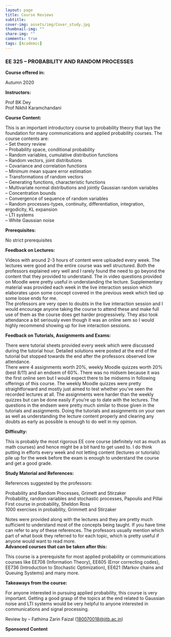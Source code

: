 ```yaml
---
layout: page
title: Course Reviews
subtitle:
cover-img: assets/img/Cover_study.jpg
thumbnail-img: ""
share-img: ""
comments: true
tags: [Academic]
---
```


### EE 325 – PROBABILITY AND RANDOM PROCESSES
**Course offered in:**

Autumn 2020 <br>

**Instructors:**

Prof BK Dey <br>
Prof Nikhil Karamchandani <br>

**Course Content:**

This is an important introductory course to probability theory that lays the foundation for many communications and applied probability courses. The course contents are: <br>
– Set theory review <br>
– Probability space, conditional probability <br>
– Random variables, cumulative distribution functions <br>
– Random vectors, joint distributions <br>
– Covariance and correlation functions <br>
– Minimum mean square error estimation <br>
– Transformations of random vectors <br>
– Generating functions, characteristic functions <br>
– Multivariate normal distributions and jointly Gaussian random variables <br>
– Concentration bounds <br>
– Convergence of sequence of random variables <br>
– Random processes-types, continuity, differentiation, integration, ergodicity, KL expansion <br>
– LTI systems <br>
– White Gaussian noise <br>

**Prerequisites:**

No strict prerequisites <br>

**Feedback on Lectures:**

Videos with around 2-3 hours of content were uploaded every week. The lectures were good and the entire course was well structured. Both the professors explained very well and I rarely found the need to go beyond the content that they provided to understand. The in video questions provided on Moodle were pretty useful in understanding the lecture. Supplementary material was provided each week in the live interaction session which elaborates upon some concept covered in the previous week which tied up some loose ends for me. <br>
The professors are very open to doubts in the live interaction session and I would encourage anyone taking the course to attend these and make full use of them as the course does get harder progressively. They also took attendance a bit seriously even though it was an online sem so I would highly recommend showing up for live interaction sessions. <br>

**Feedback on Tutorials, Assignments and Exams:**

There were tutorial sheets provided every week which were discussed during the tutorial hour. Detailed solutions were posted at the end of the tutorial but stopped towards the end after the professors observed low attendance. <br>
There were 4 assignments worth 20%, weekly Moodle quizzes worth 20% (best 8/11) and an endsem of 60%. There was no midsem because it was the first online sem but I would expect there to be midsems in following offerings of this course. The weekly Moodle quizzes were pretty straightforward and mostly just aimed to test whether you’ve seen the recorded lectures at all. The assignments were harder than the weekly quizzes but can be done easily if you’re up to date with the lectures. The questions in the endsem were pretty much similar to those given in the tutorials and assignments. Doing the tutorials and assignments on your own as well as understanding the lecture content properly and clearing any doubts as early as possible is enough to do well in my opinion. <br>

**Difficulty:**

This is probably the most rigorous EE core course (definitely not as much as math courses) and hence might be a bit hard to get used to. I do think putting in efforts every week and not letting content (lectures or tutorials) pile up for the week before the exam is enough to understand the course and get a good grade. <br>

**Study Material and References:**

References suggested by the professors: <br>

Probability and Random Processes, Grimett and Stirzaker <br>
Probability, random variables and stochastic processes, Papoulis and Pillai <br>
First course in probability, Sheldon Ross <br>
1000 exercises in probability, Grimmett and Stirzaker <br>

Notes were provided along with the lectures and they are pretty much sufficient to understand most of the concepts being taught. If you have time can refer to any of these references. The professors usually mention which part of what book they referred to for each topic, which is pretty useful if anyone would want to read more. <br>
**Advanced courses that can be taken after this:**

This course is a prerequisite for most applied probability or communications courses like EE708 (Information Theory), EE605 (Error correcting codes), EE736 (Introduction to Stochastic Optimization), EE621 (Markov chains and Queuing Systems) and many more. <br>

**Takeaways from the course:**

For anyone interested in pursuing applied probability, this course is very important. Getting a good grasp of the topics at the end related to Gaussian noise and LTI systems would be very helpful to anyone interested in communications and signal processing. <br>

Review by – Fathima Zarin Faizal (180070018@iitb.ac.in) <br>

**Sponsored Content**